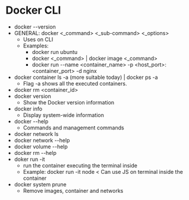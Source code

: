 # Docker CLI
- docker --version
- GENERAL: docker <_command> <_sub-command> <_options>
  - Uses on CLI
  - Examples: 
    - docker run ubuntu
    - docker <_command> | docker image <_command>
    - docker run --name <container_name> -p <host_port>:<container_port> -d nginx
- docker container ls -a (more suitable today) | docker ps -a
  - Flag -a shows all the executed containers. 
- docker rm <container_id>
- docker version 
  - Show the Docker version information
- docker info
  - Display system-wide information
- docker --help 
  - Commands and management commands
- docker network ls
- docker network --help
- docker volume --help
- docker rm --help
- doker run -it <image> 
  - run the container executing the terminal inside
  - Example: docker run -it node < Can use JS on terminal inside the container
- docker system prune
  - Remove images, container and networks
